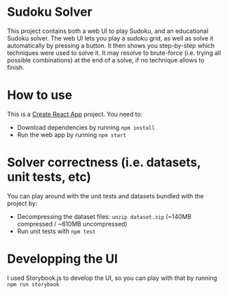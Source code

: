 # Sudoku Solver

This project contains both a web UI to play Sudoku, and an educational Sudoku solver. The web UI lets you play a sudoku grid, as well as solve it automatically by pressing a button. It then shows you step-by-step which techniques were used to solve it. It may resolve to brute-force (i.e. trying all possible combinations) at the end of a solve, if no technique allows to finish.

# How to use

This is a [Create React App](https://create-react-app.dev/) project. You need to:

* Download dependencies by running `npm install`
* Run the web app by running `npm start`

# Solver correctness (i.e. datasets, unit tests, etc)

You can play around with the unit tests and datasets bundled with the project by:

* Decompressing the dataset files: `unzip dataset.zip` (~140MB compressed / ~610MB uncompressed)
* Run unit tests with `npm test`

# Developping the UI

I used Storybook.js to develop the UI, so you can play with that by running `npm run storybook`
